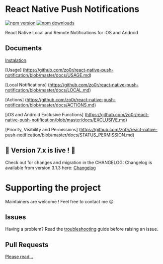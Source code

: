 # React Native Push Notifications

[![npm version](https://badge.fury.io/js/react-native-push-notification.svg?update=9)](http://badge.fury.io/js/react-native-push-notification)
[![npm downloads](https://img.shields.io/npm/dm/react-native-push-notification.svg?update=9)](http://badge.fury.io/js/react-native-push-notification)

React Native Local and Remote Notifications for iOS and Android

## Documents

[Instalation](https://github.com/zo0r/react-native-push-notification/blob/master/docs/INSTALLATION.md)

[Usage] (https://github.com/zo0r/react-native-push-notification/blob/master/docs/USAGE.md)

[Local Notifications] (https://github.com/zo0r/react-native-push-notification/blob/master/docs/LOCAL.md)

[Actions] (https://github.com/zo0r/react-native-push-notification/blob/master/docs/ACTIONS.md)

[iOS and Android Exclusive Functions] (https://github.com/zo0r/react-native-push-notification/blob/master/docs/EXCLUSIVE.md)

[Priority, Visibility and Permissions] (https://github.com/zo0r/react-native-push-notification/blob/master/docs/STATUS_PERMISSION.md)


## 🎉 Version 7.x is live ! 🎉

Check out for changes and migration in the CHANGELOG:
Changelog is available from version 3.1.3 here:
[Changelog](https://github.com/zo0r/react-native-push-notification/blob/master/CHANGELOG.md)


# Supporting the project

Maintainers are welcome ! Feel free to contact me :wink:

## Issues

Having a problem? Read the [troubleshooting](./trouble-shooting.md) guide before raising an issue.

## Pull Requests

[Please read...](./submitting-a-pull-request.md)
